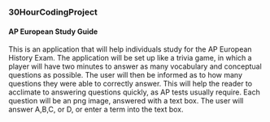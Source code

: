 ### 30HourCodingProject
#### AP European Study Guide
This is an application that will help individuals study for the AP European History Exam. The application will be set up like a trivia game, in which a player will have two minutes to answer as many vocabulary and conceptual questions as possible. The user will then be informed as to how many questions they were able to correctly answer. This will help the reader to acclimate to answering questions quickly, as AP tests usually require. Each question will be an png image, answered with a text box. The user will answer A,B,C, or D, or enter a term into the text box.
